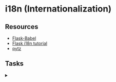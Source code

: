 # i18n (Internationalization)
## Resources
* [Flask-Babel](https://pypi.org/project/flask-babel/)
* [Flask i18n tutorial](https://blog.miguelgrinberg.com/post/the-flask-mega-tutorial-part-xiii-i18n-and-l10n)
* [pytz](https://pytz.sourceforge.net/)

## Tasks
<details>
<summary></summary>
<div style="width: 100%;">
<img src="./0x02.png" style="width: 100%; height: auto;">
</div>
</details>
